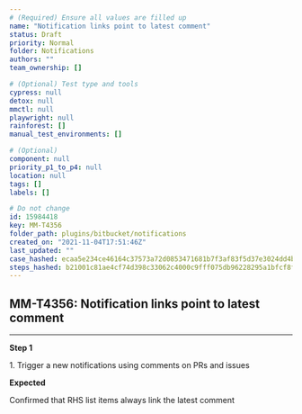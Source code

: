 ```yaml
---
# (Required) Ensure all values are filled up
name: "Notification links point to latest comment"
status: Draft
priority: Normal
folder: Notifications
authors: ""
team_ownership: []

# (Optional) Test type and tools
cypress: null
detox: null
mmctl: null
playwright: null
rainforest: []
manual_test_environments: []

# (Optional)
component: null
priority_p1_to_p4: null
location: null
tags: []
labels: []

# Do not change
id: 15984418
key: MM-T4356
folder_path: plugins/bitbucket/notifications
created_on: "2021-11-04T17:51:46Z"
last_updated: ""
case_hashed: ecaa5e234ce46164c37573a72d0853471681b7f3af83f5d37e3024dd4be893066a8acf63728248c6adca06298f8ba95f
steps_hashed: b21001c81ae4cf74d398c33062c4000c9fff075db96228295a1bfcf8f3844f09eb0134e5d3f01487eacdc3887d6a5a39
---
```


## MM-T4356: Notification links point to latest comment

---

**Step 1**

1\. Trigger a new notifications using comments on PRs and issues

**Expected**

Confirmed that RHS list items always link the latest comment
